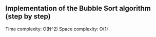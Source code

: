 ## Implementation of the Bubble Sort algorithm (step by step)

Time complexity: O(N^2)
Space complexity: O(1)